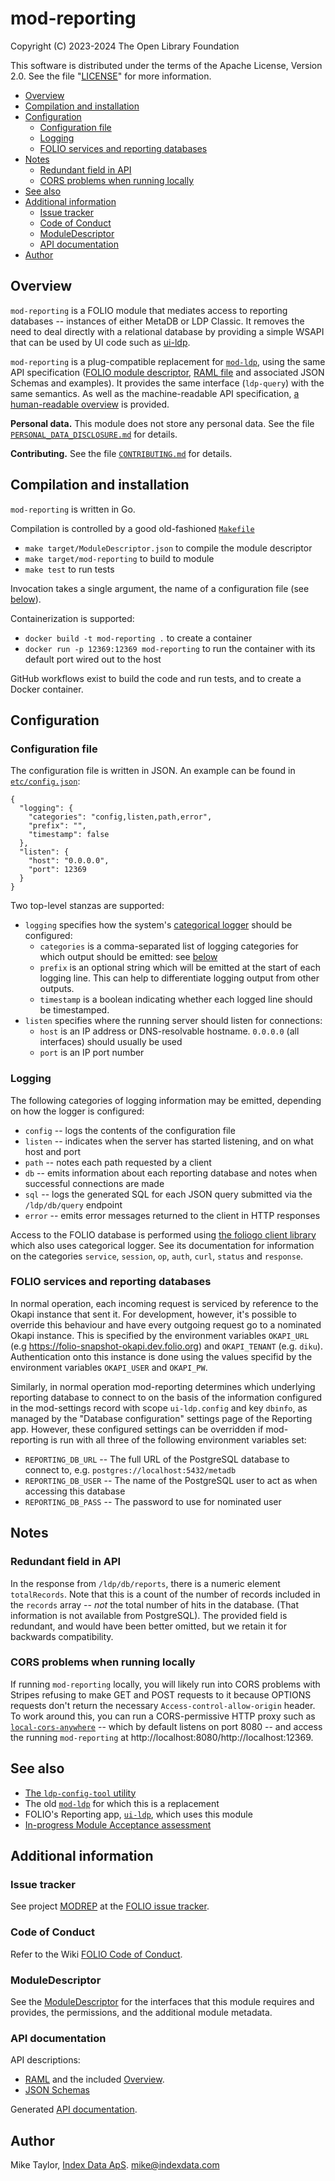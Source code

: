 # mod-reporting

Copyright (C) 2023-2024 The Open Library Foundation

This software is distributed under the terms of the Apache License, Version 2.0. See the file "[LICENSE](LICENSE)" for more information.

<!-- md2toc -l 2 README.md -->
* [Overview](#overview)
* [Compilation and installation](#compilation-and-installation)
* [Configuration](#configuration)
    * [Configuration file](#configuration-file)
    * [Logging](#logging)
    * [FOLIO services and reporting databases](#folio-services-and-reporting-databases)
* [Notes](#notes)
    * [Redundant field in API](#redundant-field-in-api)
    * [CORS problems when running locally](#cors-problems-when-running-locally)
* [See also](#see-also)
* [Additional information](#additional-information)
    * [Issue tracker](#issue-tracker)
    * [Code of Conduct](#code-of-conduct)
    * [ModuleDescriptor](#moduledescriptor)
    * [API documentation](#api-documentation)
* [Author](#author)



## Overview

`mod-reporting` is a FOLIO module that mediates access to reporting databases -- instances of either MetaDB or LDP Classic. It removes the need to deal directly with a relational database by providing a simple WSAPI that can be used by UI code such as [ui-ldp](https://github.com/folio-org/ui-ldp).

`mod-reporting` is a plug-compatible replacement for [`mod-ldp`](https://github.com/folio-org/mod-ldp), using the same API specification ([FOLIO module descriptor](descriptors/ModuleDescriptor-template.json), [RAML file](ramls/ldp.raml) and associated JSON Schemas and examples). It provides the same interface (`ldp-query`) with the same semantics. As well as the machine-readable API specification, [a human-readable overview](ramls/overview.md) is provided.

**Personal data.**
This module does not store any personal data. See the file [`PERSONAL_DATA_DISCLOSURE.md`](PERSONAL_DATA_DISCLOSURE.md) for details.

**Contributing.**
See the file [`CONTRIBUTING.md`](CONTRIBUTING.md) for details.



## Compilation and installation

`mod-reporting` is written in Go.

Compilation is controlled by a good old-fashioned [`Makefile`](Makefile)
* `make target/ModuleDescriptor.json` to compile the module descriptor
* `make target/mod-reporting` to build to module
* `make test` to run tests

Invocation takes a single argument, the name of a configuration file (see [below](#configuration-file)).

Containerization is supported:
* `docker build -t mod-reporting .` to create a container
* `docker run -p 12369:12369 mod-reporting` to run the container with its default port wired out to the host

GitHub workflows exist to build the code and run tests, and to create a Docker container.



## Configuration

### Configuration file

The configuration file is written in JSON. An example can be found in [`etc/config.json`](etc/config.json):

```
{
  "logging": {
    "categories": "config,listen,path,error",
    "prefix": "",
    "timestamp": false
  },
  "listen": {
    "host": "0.0.0.0",
    "port": 12369
  }
}
```

Two top-level stanzas are supported:
* `logging` specifies how the system's [categorical logger](https://github.com/MikeTaylor/catlogger) should be configured:
  * `categories` is a comma-separated list of logging categories for which output should be emitted: see [below](#logging)
  * `prefix` is an optional string which will be emitted at the start of each logging line. This can help to differentiate logging output from other outputs.
  * `timestamp` is a boolean indicating whether each logged line should be timestamped.
* `listen` specifies where the running server should listen for connections:
  * `host` is an IP address or DNS-resolvable hostname. `0.0.0.0` (all interfaces) should usually be used
  * `port` is an IP port number


### Logging

The following categories of logging information may be emitted, depending on how the logger is configured:

* `config` -- logs the contents of the configuration file
* `listen` -- indicates when the server has started listening, and on what host and port
* `path` -- notes each path requested by a client
* `db` -- emits information about each reporting database and notes when successful connections are made
* `sql` -- logs the generated SQL for each JSON query submitted via the `/ldp/db/query` endpoint
* `error` -- emits error messages returned to the client in HTTP responses

Access to the FOLIO database is performed using [the foliogo client library](https://github.com/indexdata/foliogo) which also uses categorical logger. See its documentation for information on the categories `service`, `session`, `op`, `auth`, `curl`, `status` and `response`.


### FOLIO services and reporting databases

In normal operation, each incoming request is serviced by reference to the Okapi instance that sent it. For development, however, it's possible to override this behaviour and have every outgoing request go to a nominated Okapi instance. This is specified by the environment variables `OKAPI_URL` (e.g https://folio-snapshot-okapi.dev.folio.org) and `OKAPI_TENANT` (e.g. `diku`). Authentication onto this instance is done using the values specifid by the environment variables `OKAPI_USER` and `OKAPI_PW`.

Similarly, in normal operation mod-reporting determines which underlying reporting database to connect to on the basis of the information configured in the mod-settings record with scope `ui-ldp.config` and key `dbinfo`, as managed by the "Database configuration" settings page of the Reporting app. However, these configured settings can be overridden if mod-reporting is run with all three of the following environment variables set:

* `REPORTING_DB_URL` -- The full URL of the PostgreSQL database to connect to, e.g. `postgres://localhost:5432/metadb`
* `REPORTING_DB_USER` -- The name of the PostgreSQL user to act as when accessing this database
* `REPORTING_DB_PASS` -- The password to use for nominated user



## Notes


### Redundant field in API

In the response from `/ldp/db/reports`, there is a numeric element `totalRecords`. Note that this is a count of the number of records included in the `records` array -- _not_ the total number of hits in the database. (That information is not available from PostgreSQL). The provided field is redundant, and would have been better omitted, but we retain it for backwards compatibility.


### CORS problems when running locally

If running `mod-reporting` locally, you will likely run into CORS problems with Stripes refusing to make GET and POST requests to it because OPTIONS requests don't return the necessary `Access-control-allow-origin` header. To work around this, you can run a CORS-permissive HTTP proxy such as [`local-cors-anywhere`](https://github.com/dkaoster/local-cors-anywhere) -- which by default listens on port 8080 -- and access the running `mod-reporting` at http://localhost:8080/http://localhost:12369.



## See also

* [The `ldp-config-tool` utility](config-tool)
* The old [`mod-ldp`](https://github.com/folio-org/mod-ldp) for which this is a replacement
* FOLIO's Reporting app, [`ui-ldp`](https://github.com/folio-org/ui-ldp), which uses this module
* [In-progress Module Acceptance assessment](doc/MODULE_EVALUATION_TEMPLATE.MD)

## Additional information

### Issue tracker

See project [MODREP](https://issues.folio.org/browse/MODREP)
at the [FOLIO issue tracker](https://dev.folio.org/guidelines/issue-tracker).

### Code of Conduct

Refer to the Wiki
[FOLIO Code of Conduct](https://wiki.folio.org/display/COMMUNITY/FOLIO+Code+of+Conduct).

### ModuleDescriptor

See the [ModuleDescriptor](descriptors/ModuleDescriptor-template.json)
for the interfaces that this module requires and provides, the permissions,
and the additional module metadata.

### API documentation

API descriptions:

 * [RAML](ramls/ldp.raml) and the included [Overview](ramls/overview.md).
 * [JSON Schemas](ramls/)

Generated [API documentation](https://dev.folio.org/reference/api/#mod-reporting).

## Author

Mike Taylor, [Index Data ApS](https://www.indexdata.com/).
mike@indexdata.com


